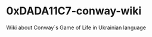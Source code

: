 0xDADA11C7-conway-wiki
======================

Wiki about Conway`s Game of Life in Ukrainian language
